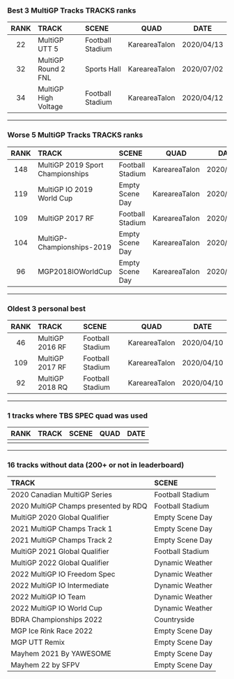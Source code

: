### Best 3 MultiGP Tracks TRACKS ranks
|RANK|TRACK|SCENE|QUAD|DATE|
|:---:|:---|:---|:---:|:---:|
|22|MultiGP UTT 5|Football Stadium|KareareaTalon|2020/04/13|
|32|MultiGP Round 2 FNL|Sports Hall|KareareaTalon|2020/07/02|
|34|MultiGP High Voltage|Football Stadium|KareareaTalon|2020/04/12|
---
### Worse 5 MultiGP Tracks TRACKS ranks
|RANK|TRACK|SCENE|QUAD|DATE|
|:---:|:---|:---|:---:|:---:|
|148|MultiGP 2019 Sport Championships|Football Stadium|KareareaTalon|2020/04/12|
|119|MultiGP IO 2019 World Cup|Empty Scene Day|KareareaTalon|2020/08/04|
|109|MultiGP 2017 RF|Football Stadium|KareareaTalon|2020/04/10|
|104|MultiGP-Championships-2019|Empty Scene Day|KareareaTalon|2020/08/06|
|96|MGP2018IOWorldCup|Empty Scene Day|KareareaTalon|2020/08/02|
---
### Oldest 3 personal best
|RANK|TRACK|SCENE|QUAD|DATE|
|:---:|:---|:---|:---:|:---:|
|46|MultiGP 2016 RF|Football Stadium|KareareaTalon|2020/04/10|
|109|MultiGP 2017 RF|Football Stadium|KareareaTalon|2020/04/10|
|92|MultiGP 2018 RQ|Football Stadium|KareareaTalon|2020/04/10|
---
### 1 tracks where TBS SPEC quad was used
|RANK|TRACK|SCENE|QUAD|DATE|
|:---:|:---|:---|:---:|:---:|
||||||
---
### 16 tracks without data (200+ or not in leaderboard)
|TRACK|SCENE|
|:---|:---|
|2020 Canadian MultiGP Series|Football Stadium|
|2020 MultiGP Champs presented by RDQ|Football Stadium|
|MultiGP 2020 Global Qualifier|Empty Scene Day|
|2021 MultiGP Champs Track 1|Empty Scene Day|
|2021 MultiGP Champs Track 2|Empty Scene Day|
|MultiGP 2021 Global Qualifier|Football Stadium|
|MultiGP 2022 Global Qualifier|Dynamic Weather|
|2022 MultiGP IO Freedom Spec|Dynamic Weather|
|2022 MultiGP IO Intermediate|Dynamic Weather|
|2022 MultiGP IO Team|Dynamic Weather|
|2022 MultiGP IO World Cup|Dynamic Weather|
|BDRA Championships 2022|Countryside|
|MGP Ice Rink Race 2022|Empty Scene Day|
|MGP UTT Remix|Empty Scene Day|
|Mayhem 2021 By YAWESOME|Empty Scene Day|
|Mayhem 22 by SFPV|Empty Scene Day|
